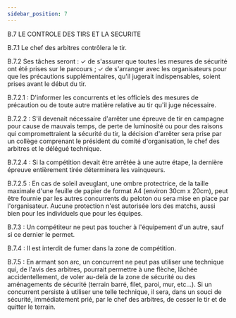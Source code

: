 ```yaml
---
sidebar_position: 7
---
```


B.7 LE CONTROLE DES TIRS ET LA SECURITE

B.7.1 Le chef des arbitres contrôlera le tir.

B.7.2 Ses tâches seront :
✓ de s'assurer que toutes les mesures de sécurité ont été prises sur le parcours ;
✓ de s'arranger avec les organisateurs pour que les précautions supplémentaires, qu'il jugerait
indispensables, soient prises avant le début du tir.

B.7.2.1 : D'informer les concurrents et les officiels des mesures de précaution ou de toute autre matière
relative au tir qu'il juge nécessaire.

B.7.2.2 : S'il devenait nécessaire d'arrêter une épreuve de tir en campagne pour cause de mauvais temps,
de perte de luminosité ou pour des raisons qui compromettraient la sécurité du tir, la décision d'arrêter
sera prise par un collège comprenant le président du comité d'organisation, le chef des arbitres et le
délégué technique.

B.7.2.4 : Si la compétition devait être arrêtée à une autre étape, la dernière épreuve entièrement tirée
déterminera les vainqueurs.

B.7.2.5 : En cas de soleil aveuglant, une ombre protectrice, de la taille maximale d'une feuille de papier de
format A4 (environ 30cm x 20cm), peut être fournie par les autres concurrents du peloton ou sera mise
en place par l'organisateur.
Aucune protection n'est autorisée lors des matchs, aussi bien pour les individuels que pour les équipes.

B.7.3 : Un compétiteur ne peut pas toucher à l'équipement d'un autre, sauf si ce dernier le permet.

B.7.4 : Il est interdit de fumer dans la zone de compétition.

B.7.5 : En armant son arc, un concurrent ne peut pas utiliser une technique qui, de l'avis des arbitres,
pourrait permettre à une flèche, lâchée accidentellement, de voler au-delà de la zone de sécurité ou des
aménagements de sécurité (terrain barré, filet, paroi, mur, etc…). Si un concurrent persiste à utiliser une
telle technique, il sera, dans un souci de sécurité, immédiatement prié, par le chef des arbitres, de cesser
le tir et de quitter le terrain.
